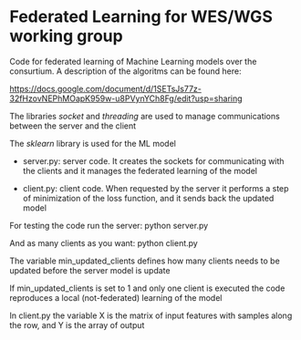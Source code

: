 # Federated Learning for WES/WGS working group

Code for federated learning of Machine Learning models over the consurtium. A description of the algoritms can be found here:

https://docs.google.com/document/d/1SETsJs77z-32fHzovNEPhMOapK959w-u8PVynYCh8Fg/edit?usp=sharing

The libraries *socket* and *threading* are used to manage communications between the server and the client

The *sklearn* library is used for the ML model

* server.py: server code. It creates the sockets for communicating with the clients and it manages the federated learning of the model

* client.py: client code. When requested by the server it performs a step of minimization of the loss function, and it sends back the updated model

For testing the code run the server:
python server.py

And as many clients as you want:
python client.py

The variable min_updated_clients defines how many clients needs to be updated before the server model is update

If min_updated_clients is set to 1 and only one client is executed the code reproduces a local (not-federated) learning of the model

In client.py the variable X is the matrix of input features with samples along the row, and Y is the array of output



